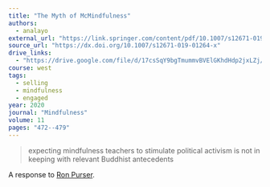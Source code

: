 ```yaml
---
title: "The Myth of McMindfulness"
authors:
  - analayo
external_url: "https://link.springer.com/content/pdf/10.1007/s12671-019-01264-x.pdf"
source_url: "https://dx.doi.org/10.1007/s12671-019-01264-x"
drive_links:
  - "https://drive.google.com/file/d/17csSqY9bgTmummvBVElGKhdHdp2jxLZj/view?usp=drivesdk"
course: west
tags:
  - selling
  - mindfulness
  - engaged
year: 2020
journal: "Mindfulness"
volume: 11
pages: "472--479"
---
```


> expecting mindfulness teachers to stimulate political activism is not in keeping with relevant Buddhist antecedents

A response to [Ron Purser](/content/av/mcmindfulness_purser).
